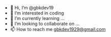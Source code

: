 - 👋 Hi, I’m @gbkdev19
- 👀 I’m interested in coding
- 🌱 I’m currently learning ...
- 💞️ I’m looking to collaborate on ...
- 📫 How to reach me gbkdev1929@gmail.com

<!---
gbkdev19/gbkdev19 is a ✨ special ✨ repository because its `README.md` (this file) appears on your GitHub profile.
You can click the Preview link to take a look at your changes.
--->
